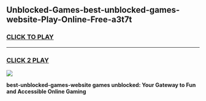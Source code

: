 
## Unblocked-Games-best-unblocked-games-website-Play-Online-Free-a3t7t
<h3>
<a href="https://premium76.site?title=best-unblocked-games-website&ref=26A">CLICK TO PLAY</a></h3>
<hr>

<h3>
<a href="https://premium76.site?title=best-unblocked-games-website&ref=26A">CLICK 2 PLAY</a>
  
</h3>

<a href="https://premium76.site?title=best-unblocked-games-website&ref=26A"><img src="https://clearcache.store/games.png"></a>


**best-unblocked-games-website games unblocked: Your Gateway to Fun and Accessible Online Gaming**
